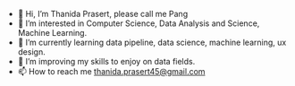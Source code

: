 - 👋 Hi, I’m Thanida Prasert, please call me Pang
- 👀 I’m interested in Computer Science, Data Analysis and Science, Machine Learning.
- 🌱 I’m currently learning data pipeline, data science, machine learning, ux design.
- 💞️ I’m improving my skills to enjoy on data fields.
- 📫 How to reach me thanida.prasert45@gmail.com

<!---
This is a ✨ special ✨ repository because its `README.md` (this file) appears on your GitHub profile.
You can click the Preview link to take a look at your changes.
--->
